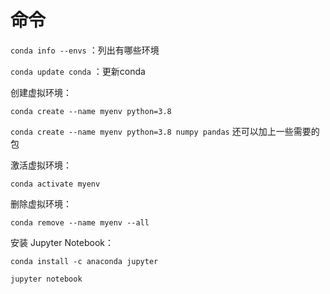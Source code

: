 # 命令

`conda info --envs` ：列出有哪些环境

`conda update conda` ：更新conda

创建虚拟环境：

 `conda create --name myenv python=3.8`

`conda create --name myenv python=3.8 numpy pandas` 还可以加上一些需要的包

激活虚拟环境：

 `conda activate myenv`

删除虚拟环境：

 `conda remove --name myenv --all`

安装 Jupyter Notebook：

 `conda install -c anaconda jupyter`

 `jupyter notebook`
